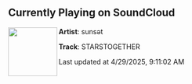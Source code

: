## Currently Playing on SoundCloud

[<img align="left" width="100" src="https://i1.sndcdn.com/artworks-cYicDvDT0LaVJ6yf-Jlxgsw-t500x500.png">](https://soundcloud.com/a01211581/starstogether)

**Artist**: sunsǝt 

**Track**: STARSTOGETHER

Last updated at 4/29/2025, 9:11:02 AM
